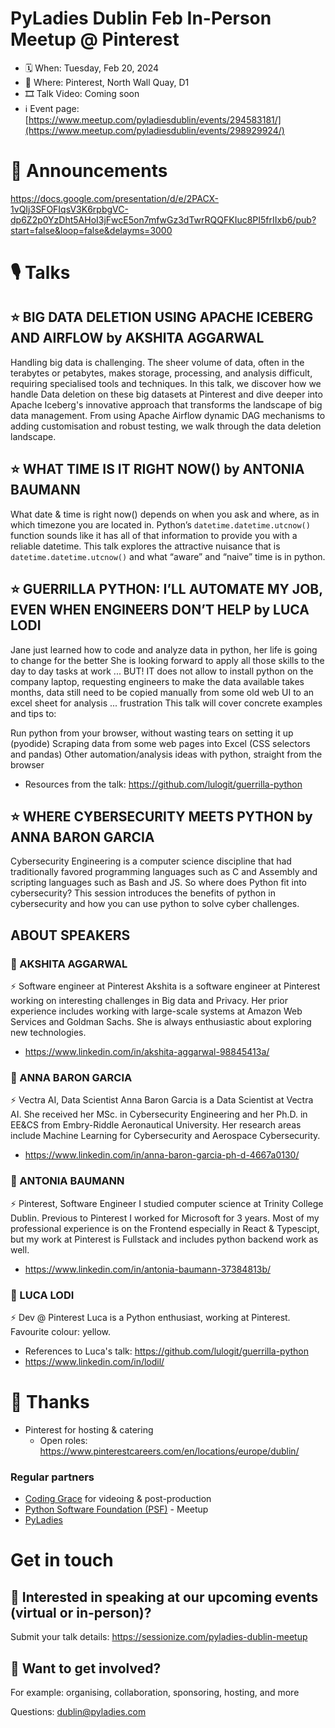 # PyLadies Dublin Feb In-Person Meetup @ Pinterest

* 🗓 When: Tuesday, Feb 20, 2024
* 📍 Where: Pinterest, North Wall Quay, D1
* 🎞 Talk Video: Coming soon
* ℹ️ Event page: [https://www.meetup.com/pyladiesdublin/events/294583181/](https://www.meetup.com/pyladiesdublin/events/298929924/)

  
# 📢 Announcements
https://docs.google.com/presentation/d/e/2PACX-1vQIj3SFOFIqsV3K6rpbgVC-dp6Z2p0YzDht5AHoI3jFwcE5on7mfwGz3dTwrRQQFKIuc8PI5frIIxb6/pub?start=false&loop=false&delayms=3000

# 🎙️ Talks
## ⭐️ BIG DATA DELETION USING APACHE ICEBERG AND AIRFLOW by AKSHITA AGGARWAL
Handling big data is challenging. The sheer volume of data, often in the terabytes or petabytes, makes storage, processing, and analysis difficult, requiring specialised tools and techniques. In this talk, we discover how we handle Data deletion on these big datasets at Pinterest and dive deeper into Apache Iceberg's innovative approach that transforms the landscape of big data management. From using Apache Airflow dynamic DAG mechanisms to adding customisation and robust testing, we walk through the data deletion landscape.

## ⭐️ WHAT TIME IS IT RIGHT NOW() by ANTONIA BAUMANN
What date & time is right now() depends on when you ask and where, as in which timezone you are located in. Python’s `datetime.datetime.utcnow()` function sounds like it has all of that information to provide you with a reliable datetime.
This talk explores the attractive nuisance that is `datetime.datetime.utcnow()` and what “aware” and “naive” time is in python.

## ⭐️ GUERRILLA PYTHON: I’LL AUTOMATE MY JOB, EVEN WHEN ENGINEERS DON’T HELP by LUCA LODI
Jane just learned how to code and analyze data in python, her life is going to change for the better
She is looking forward to apply all those skills to the day to day tasks at work ... BUT!
IT does not allow to install python on the company laptop, requesting engineers to make the data available takes months,
data still need to be copied manually from some old web UI to an excel sheet for analysis ... frustration
This talk will cover concrete examples and tips to:

Run python from your browser, without wasting tears on setting it up (pyodide)
Scraping data from some web pages into Excel (CSS selectors and pandas)
Other automation/analysis ideas with python, straight from the browser

* Resources from the talk: https://github.com/lulogit/guerrilla-python

## ⭐️ WHERE CYBERSECURITY MEETS PYTHON by ANNA BARON GARCIA
Cybersecurity Engineering is a computer science discipline that had traditionally favored programming languages such as C and Assembly and scripting languages such as Bash and JS. So where does Python fit into cybersecurity?
This session introduces the benefits of python in cybersecurity and how you can use python to solve cyber challenges.

## ABOUT SPEAKERS

### 🙂 AKSHITA AGGARWAL
⚡️ Software engineer at Pinterest
Akshita is a software engineer at Pinterest working on interesting challenges in Big data and Privacy. Her prior experience includes working with large-scale systems at Amazon Web Services and Goldman Sachs. She is always enthusiastic about exploring new technologies.

* https://www.linkedin.com/in/akshita-aggarwal-98845413a/

### 🙂 ANNA BARON GARCIA
⚡️ Vectra AI, Data Scientist
Anna Baron Garcia is a Data Scientist at Vectra AI. She received her MSc. in Cybersecurity Engineering and her Ph.D. in EE&CS from Embry-Riddle Aeronautical University. Her research areas include Machine Learning for Cybersecurity and Aerospace Cybersecurity.

* https://www.linkedin.com/in/anna-baron-garcia-ph-d-4667a0130/

### 🙂 ANTONIA BAUMANN
⚡️ Pinterest, Software Engineer
I studied computer science at Trinity College Dublin. Previous to Pinterest I worked for Microsoft for 3 years. Most of my professional experience is on the Frontend especially in React & Typescipt, but my work at Pinterest is Fullstack and includes python backend work as well.

* https://www.linkedin.com/in/antonia-baumann-37384813b/

### 🙂 LUCA LODI
⚡️ Dev @ Pinterest
Luca is a Python enthusiast, working at Pinterest.
Favourite colour: yellow.

* References to Luca's talk: https://github.com/lulogit/guerrilla-python
* https://www.linkedin.com/in/lodil/
  

# 💟 Thanks 
* Pinterest for hosting & catering
    * Open roles:  https://www.pinterestcareers.com/en/locations/europe/dublin/

### Regular partners
* [Coding Grace](https://codinggrace.com) for videoing & post-production
* [Python Software Foundation (PSF)](https://www.python.org/psf-landing/) - Meetup
* [PyLadies](https://pyladies.com/)

# Get in touch
## 🎤 Interested in speaking at our upcoming events (virtual or in-person)?
Submit your talk details: https://sessionize.com/pyladies-dublin-meetup

## 💖 Want to get involved?
For example: organising, collaboration, sponsoring, hosting, and more

Questions: dublin@pyladies.com
